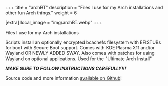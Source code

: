 +++
title = "archBT"
description = "Files I use for my Arch installations and other fun Arch things."
weight = 6

[extra]
local_image = "img/archBT.webp"
+++

Files I use for my Arch installations

Scripts install an optionally encrypted bcachefs filesystem with EFISTUBs for boot with Secure Boot support. Comes with KDE Plasma X11 and/or Wayland OR NEWLY ADDED SWAY. Also comes with patches for using Wayland on optional applications. Used for the "Ultimate Arch Install"

***MAKE SURE TO FOLLOW INSTRUCTIONS CAREFULLY!!!***

Source code and more information [available on Github](https://github.com/blaine-t/archBT)!
